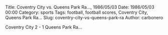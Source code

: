 Title: Coventry City vs. Queens Park Ra…, 1986/05/03
Date: 1986/05/03 00:00
Category: sports
Tags: football, football scores, Coventry City, Queens Park Ra…
Slug: coventry-city-vs-queens-park-ra
Author: carbonero


Coventry City 2 - 1 Queens Park Ra…

